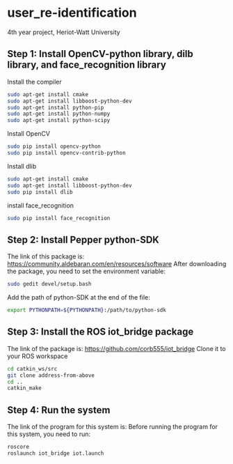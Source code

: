 user_re-identification
====
4th year project, Heriot-Watt University

Step 1: Install OpenCV-python library, dilb library, and face_recognition library
-------
Install the compiler 
```Bash
sudo apt-get install cmake
sudo apt-get install libboost-python-dev
sudo apt-get install python-pip
sudo apt-get install python-numpy
sudo apt-get install python-scipy
```
Install OpenCV
```Bash
sudo pip install opencv-python
sudo pip install opencv-contrib-python
```
Install dlib
```Bash
sudo apt-get install cmake
sudo apt-get install libboost-python-dev
sudo pip install dlib
```
install face_recognition
```Bash
sudo pip install face_recognition
```
Step 2: Install Pepper python-SDK
-------
The link of this package is: https://community.aldebaran.com/en/resources/software
After downloading the package, you need to set the environment variable:
```Bash
sudo gedit devel/setup.bash
```
Add the path of python-SDK at the end of the file:
```Bash
export PYTHONPATH=${PYTHONPATH}:/path/to/python-sdk
```
Step 3: Install the ROS iot_bridge package 
--------
The link of the package is: https://github.com/corb555/iot_bridge
Clone it to your ROS workspace
```Bash
cd catkin_ws/src
git clone address-from-above
cd ..
catkin_make
```
Step 4: Run the system
-------
The link of the program for this system is: 
Before running the program for this system, you need to run:
```Bash
roscore
roslaunch iot_bridge iot.launch
```
